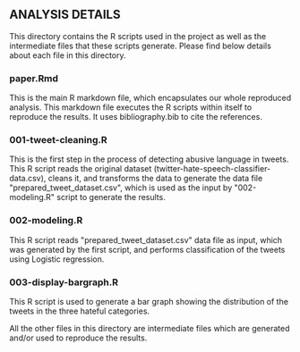 ## ANALYSIS DETAILS

This directory contains the R scripts used in the project as well as the intermediate files that these scripts generate. Please find below details about each file in this directory.

### paper.Rmd

This is the main R markdown file, which encapsulates our whole reproduced analysis. This markdown file executes the R scripts within itself to reproduce the results. It uses bibliography.bib to cite the references.

### 001-tweet-cleaning.R

This is the first step in the process of detecting abusive language in tweets. This R script reads the original dataset (twitter-hate-speech-classifier-data.csv), cleans it, and transforms the data to generate the data file "prepared_tweet_dataset.csv", which is used as the input by "002-modeling.R" script to generate the results.

### 002-modeling.R

This R script reads "prepared_tweet_dataset.csv" data file as input, which was generated by the first script, and performs classification of the tweets using Logistic regression.

### 003-display-bargraph.R

This R script is used to generate a bar graph showing the distribution of the tweets in the three hateful categories.

All the other files in this directory are intermediate files which are generated and/or used to reproduce the results.

